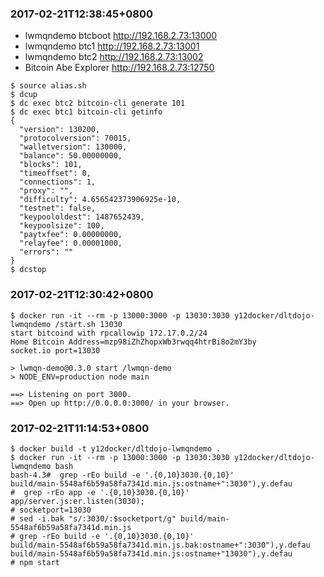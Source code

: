 ### 2017-02-21T12:38:45+0800
* lwmqndemo btcboot http://192.168.2.73:13000
* lwmqndemo btc1 http://192.168.2.73:13001
* lwmqndemo btc2 http://192.168.2.73:13002
* Bitcoin Abe Explorer http://192.168.2.73:12750

```
$ source alias.sh
$ dcup
$ dc exec btc2 bitcoin-cli generate 101
$ dc exec btc1 bitcoin-cli getinfo
{
  "version": 130200,
  "protocolversion": 70015,
  "walletversion": 130000,
  "balance": 50.00000000,
  "blocks": 101,
  "timeoffset": 0,
  "connections": 1,
  "proxy": "",
  "difficulty": 4.656542373906925e-10,
  "testnet": false,
  "keypoololdest": 1487652439,
  "keypoolsize": 100,
  "paytxfee": 0.00000000,
  "relayfee": 0.00001000,
  "errors": ""
}
$ dcstop
```
### 2017-02-21T12:30:42+0800
```
$ docker run -it --rm -p 13000:3000 -p 13030:3030 y12docker/dltdojo-lwmqndemo /start.sh 13030
start bitcoind with rpcallowip 172.17.0.2/24
Home Bitcoin Address=mzp98iZhZhopxWb3rwqq4htrBi8o2mY3by
socket.io port=13030

> lwmqn-demo@0.3.0 start /lwmqn-demo
> NODE_ENV=production node main

==> Listening on port 3000.
==> Open up http://0.0.0.0:3000/ in your browser.

```
### 2017-02-21T11:14:53+0800
```
$ docker build -t y12docker/dltdojo-lwmqndemo .
$ docker run -it --rm -p 13000:3000 -p 13030:3030 y12docker/dltdojo-lwmqndemo bash
bash-4.3#  grep -rEo build -e '.{0,10}3030.{0,10}'
build/main-5548af6b59a58fa7341d.min.js:ostname+":3030"),y.defau
#  grep -rEo app -e '.{0,10}3030.{0,10}'
app/server.js:er.listen(3030);
# socketport=13030
# sed -i.bak "s/:3030/:$socketport/g" build/main-5548af6b59a58fa7341d.min.js
# grep -rEo build -e '.{0,10}3030.{0,10}'
build/main-5548af6b59a58fa7341d.min.js.bak:ostname+":3030"),y.defau
build/main-5548af6b59a58fa7341d.min.js:ostname+"13030"),y.defau
# npm start
```
